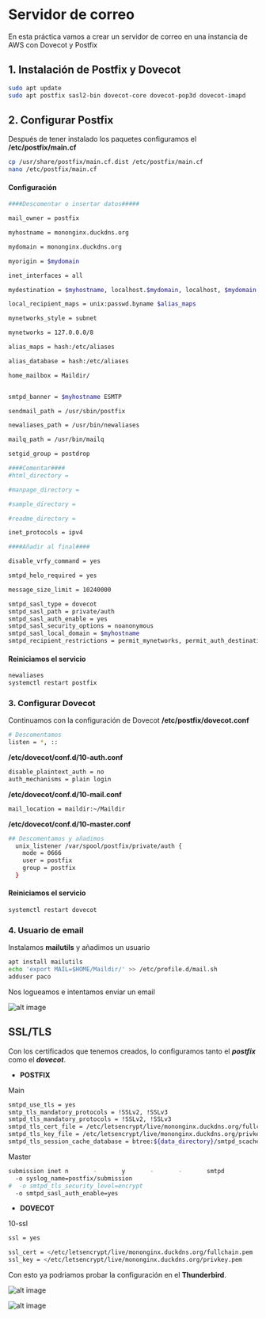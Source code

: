 # Servidor de correo

En esta práctica vamos a crear un servidor de correo en una instancia de AWS con Dovecot y Postfix

## 1. Instalación de Postfix y Dovecot

```bash
sudo apt update
sudo apt postfix sasl2-bin dovecot-core dovecot-pop3d dovecot-imapd
```

## 2. Configurar Postfix

Después de tener instalado los paquetes configuramos el **/etc/postfix/main.cf**

```bash
cp /usr/share/postfix/main.cf.dist /etc/postfix/main.cf
nano /etc/postfix/main.cf
```
#### Configuración
```bash
####Descomentar o insertar datos#####

mail_owner = postfix

myhostname = mononginx.duckdns.org

mydomain = mononginx.duckdns.org

myorigin = $mydomain

inet_interfaces = all

mydestination = $myhostname, localhost.$mydomain, localhost, $mydomain

local_recipient_maps = unix:passwd.byname $alias_maps

mynetworks_style = subnet

mynetworks = 127.0.0.0/8

alias_maps = hash:/etc/aliases

alias_database = hash:/etc/aliases

home_mailbox = Maildir/


smtpd_banner = $myhostname ESMTP

sendmail_path = /usr/sbin/postfix

newaliases_path = /usr/bin/newaliases

mailq_path = /usr/bin/mailq

setgid_group = postdrop

####Comentar####
#html_directory =

#manpage_directory =

#sample_directory =

#readme_directory =

inet_protocols = ipv4

####Añadir al final####

disable_vrfy_command = yes

smtpd_helo_required = yes

message_size_limit = 10240000

smtpd_sasl_type = dovecot
smtpd_sasl_path = private/auth
smtpd_sasl_auth_enable = yes
smtpd_sasl_security_options = noanonymous
smtpd_sasl_local_domain = $myhostname
smtpd_recipient_restrictions = permit_mynetworks, permit_auth_destination, permit_sasl_authenticated, reject
```

#### Reiniciamos el servicio

```bash
newaliases
systemctl restart postfix
```

### 3. Configurar Dovecot

Continuamos con la configuración de Dovecot **/etc/postfix/dovecot.conf**

```bash
# Descomentamos
listen = *, ::
```

**/etc/dovecot/conf.d/10-auth.conf**

```bash
disable_plaintext_auth = no
auth_mechanisms = plain login
```

**/etc/dovecot/conf.d/10-mail.conf**

```bash
mail_location = maildir:~/Maildir
```

**/etc/dovecot/conf.d/10-master.conf**

```bash
## Descomentamos y añadimos
  unix_listener /var/spool/postfix/private/auth {
    mode = 0666
    user = postfix
    group = postfix
  }
```

#### Reiniciamos el servicio

```bash
systemctl restart dovecot
```

### 4. Usuario de email

Instalamos **mailutils** y añadimos un usuario 

```bash
apt install mailutils 
echo 'export MAIL=$HOME/Maildir/' >> /etc/profile.d/mail.sh
adduser paco
```

Nos logueamos e intentamos enviar un email

![alt image](Capturas/envio%20de%20email.png)


## SSL/TLS

Con los certificados que tenemos creados, lo configuramos tanto el ***postfix*** como el ***dovecot***.

- **POSTFIX**

Main 
```bash
smtpd_use_tls = yes
smtp_tls_mandatory_protocols = !SSLv2, !SSLv3
smtpd_tls_mandatory_protocols = !SSLv2, !SSLv3
smtpd_tls_cert_file = /etc/letsencrypt/live/mononginx.duckdns.org/fullchain.pem
smtpd_tls_key_file = /etc/letsencrypt/live/mononginx.duckdns.org/privkey.pem
smtpd_tls_session_cache_database = btree:${data_directory}/smtpd_scache
```

Master

```bash
submission inet n       -       y       -       -       smtpd
  -o syslog_name=postfix/submission
#  -o smtpd_tls_security_level=encrypt
  -o smtpd_sasl_auth_enable=yes
```
- **DOVECOT**

10-ssl

```bash
ssl = yes

ssl_cert = </etc/letsencrypt/live/mononginx.duckdns.org/fullchain.pem
ssl_key = </etc/letsencrypt/live/mononginx.duckdns.org/privkey.pem
```

Con esto ya podriamos probar la configuración en el **Thunderbird**.

![alt image](Capturas/thunderbird.png)

![alt image](Capturas/bandeja%20de%20entrada.png)